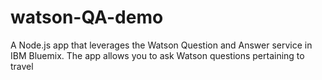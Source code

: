 # watson-QA-demo
A Node.js app that leverages the Watson Question and Answer service in IBM Bluemix. The app allows you to ask Watson questions pertaining to travel
